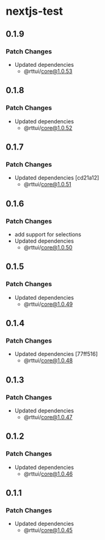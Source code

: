 # nextjs-test

## 0.1.9

### Patch Changes

- Updated dependencies
  - @rttui/core@1.0.53

## 0.1.8

### Patch Changes

- Updated dependencies
  - @rttui/core@1.0.52

## 0.1.7

### Patch Changes

- Updated dependencies [cd21a12]
  - @rttui/core@1.0.51

## 0.1.6

### Patch Changes

- add support for selections
- Updated dependencies
  - @rttui/core@1.0.50

## 0.1.5

### Patch Changes

- Updated dependencies
  - @rttui/core@1.0.49

## 0.1.4

### Patch Changes

- Updated dependencies [77ff516]
  - @rttui/core@1.0.48

## 0.1.3

### Patch Changes

- Updated dependencies
  - @rttui/core@1.0.47

## 0.1.2

### Patch Changes

- Updated dependencies
  - @rttui/core@1.0.46

## 0.1.1

### Patch Changes

- Updated dependencies
  - @rttui/core@1.0.45
